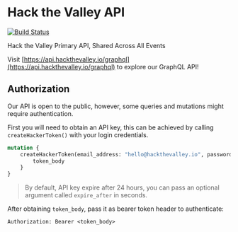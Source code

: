 # Hack the Valley API

[![Build Status](https://travis-ci.org/hackthevalley/hack_the_valley_api.svg?branch=master)](https://travis-ci.org/hackthevalley/hack_the_valley_api)

Hack the Valley Primary API, Shared Across All Events

Visit [https://api.hackthevalley.io/graphql](https://api.hackthevalley.io/graphql)  to explore our GraphQL API!

## Authorization

Our API is open to the public, however, some queries and mutations might require authentication.

First you will need to obtain an API key, this can be achieved by calling `createHackerToken()` with your login credentials.

```graphql
mutation {
    createHackerToken(email_address: "hello@hackthevalley.io", password: "htv123") {
        token_body
    }
}
```

> By default, API key expire after 24 hours, you can pass an optional argument called `expire_after` in seconds.

After obtaining `token_body`, pass it as bearer token header to authenticate:

```
Authorization: Bearer <token_body>
```
